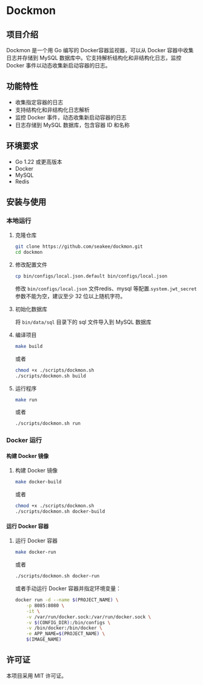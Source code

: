 # Dockmon

## 项目介绍

Dockmon 是一个用 Go 编写的 Docker容器监视器，可以从 Docker 容器中收集日志并存储到 MySQL 数据库中。它支持解析结构化和非结构化日志，监控 Docker 事件以动态收集新启动容器的日志。

## 功能特性

- 收集指定容器的日志
- 支持结构化和非结构化日志解析
- 监控 Docker 事件，动态收集新启动容器的日志
- 日志存储到 MySQL 数据库，包含容器 ID 和名称

## 环境要求

- Go 1.22 或更高版本
- Docker
- MySQL
- Redis

## 安装与使用

### 本地运行

1. 克隆仓库

    ```sh
    git clone https://github.com/seakee/dockmon.git
    cd dockmon
    ```

2. 修改配置文件
   ```sh
   cp bin/configs/local.json.default bin/configs/local.json
   ```
   修改 `bin/configs/local.json` 文件redis、mysql 等配置.`system.jwt_secret`参数不能为空，建议至少 32 位以上随机字符。

3. 初始化数据库

   将 `bin/data/sql` 目录下的 sql 文件导入到 MySQL 数据库
 
4. 编译项目

    ```sh
    make build
    ```
   或者
   ```sh
   chmod +x ./scripts/dockmon.sh
   ./scripts/dockmon.sh build
   ```
5. 运行程序

    ```sh
    make run
    ```
   或者
   ```sh
   ./scripts/dockmon.sh run
   ```
### Docker 运行

#### 构建 Docker 镜像

1. 构建 Docker 镜像

    ```sh
    make docker-build
    ```
   或者
   ```sh
   chmod +x ./scripts/dockmon.sh
   ./scripts/dockmon.sh docker-build
   ```
#### 运行 Docker 容器
1. 运行 Docker 容器

    ```sh
    make docker-run 
    ```
   或者
   ```sh
   ./scripts/dockmon.sh docker-run
   ```
   或者手动运行 Docker 容器并指定环境变量：

    ```sh
    docker run -d --name $(PROJECT_NAME) \
		-p 8085:8080 \
		-it \
		-v /var/run/docker.sock:/var/run/docker.sock \
		-v $(CONFIG_DIR):/bin/configs \
		-v /bin/docker:/bin/docker \
		-e APP_NAME=$(PROJECT_NAME) \
		$(IMAGE_NAME)
   ```

## 许可证
本项目采用 MIT 许可证。

